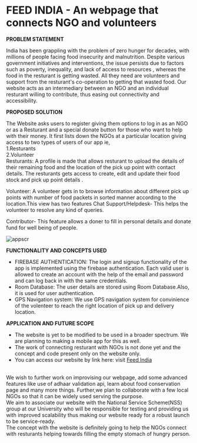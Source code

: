 # FEED INDIA - An webpage that connects NGO and volunteers

<b> PROBLEM STATEMENT </b>

India has been grappling with the problem of zero hunger for decades, with millions of people facing food insecurity and malnutrition. Despite various government initiatives and interventions, the issue persists due to factors such as poverty, inequality, and lack of access to resources , whereas the food in the resturant is getting wasted.
All they need are volunteers and support from the resturant's co-operation to getting that wasted food.
Our website acts as an intermediary between an NGO and an individual resturant willing to contribute, thus easing out connectivity and accessibility.

<b> PROPOSED SOLUTION </b>

The Website asks users to register giving them options to log in as an NGO or as a Resturant and a special donate button for those who want to help with their money.
It first lists down the NGOs at a particular location giving access to two types of users of our app ie,<br>
1.Resturants<br>
2.Volunteer<br>
Resturants: A profile is made that allows resturant to upload the details of their remaining food and the location of the pick up point with contact details.
The resturants gets access to create, edit and update their food stock and pick up point details .<br>

Volunteer: A volunteer gets in to browse information about different pick up points with number of food packets in sorted manner according to the location.This view has two features
Chat Support/Helpdesk- This helps the volunteer to resolve any kind of queries.<br>

Contributor- This feature allows a doner to fill in personal details and donate fund for well being of people.<br>

![appscr](https://user-images.githubusercontent.com/65532996/148741171-831af6a3-3aa5-455e-a50e-aa60d517b515.jpg)
<br>

<b> FUNCTIONALITY AND CONCEPTS USED </b>

- FIREBASE AUTHENTICATION: The login and signup functionality of the app is implemented using the firebase authentication. Each valid user is allowed to create an account with the help of the email and password and can log back in with the same credentials.<br>
- Room Database: The user details are stored using Room Database.Also, it is used for user authentication.<br>
- GPS Navigation system: We use GPS navigation system for convinience of the volenteer to reach the right location of pick up and delivery location.<br>






<b> APPLICATION AND FUTURE SCOPE </b>


- The website is yet to be modified to be used in a broader spectrum. We are planning to making a mobile app for this as well.<br>
- The work of connecting resturant with NGOs is not done yet and the concept and code present only on the website only.<br>
- You can access our website by link here:
visit <a href="https://goutam-04.github.io/GDSC/Zero%20Hunger/" target="_blank">Feed India</a>
<br>
We wish to further work on improvising our webpage, add some advanced features like use of adhaar validation api, learn about food conservation page and many more things. Further,we plan to collaborate with a few local NGOs so that it can be widely used serving the purpose.<br>
We aim to associate our website with the National Service Scheme(NSS) group at our University who will be responsible for testing and providing us with improved scalability thus making our website ready for a robust launch to be service-ready.<br>
The concept with the website is definitely going to help the NGOs connect with resturants helping towards filling the  empty stomach of hungry person. 

